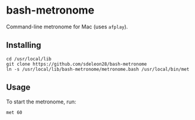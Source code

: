 # bash-metronome

Command-line metronome for Mac (uses `afplay`).

## Installing

```
cd /usr/local/lib
git clone https://github.com/sdeleon28/bash-metronome
ln -s /usr/local/lib/bash-metronome/metronome.bash /usr/local/bin/met
```

## Usage

To start the metronome, run:

```
met 60
```

